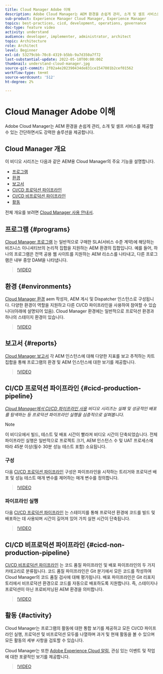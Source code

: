 ```yaml
---
title: Cloud Manager Adobe 이해
description: Adobe Cloud Manager는 AEM 환경을 손쉽게 관리, 소개 및 셀프 서비스를 제공할 수 있는 간단하면서도 강력한 솔루션을 제공합니다.
sub-product: Experience Manager Cloud Manager, Experience Manager
topics: best-practices, cicd, development, operations, governance
doc-type: feature video
activity: understand
audience: developer, implementer, administrator, architect
topic: Architecture
role: Architect
level: Beginner
exl-id: 53279cbb-70c8-4319-b5bb-9a7d350a7f72
last-substantial-update: 2022-05-10T00:00:00Z
thumbnail: understand-cloud-manager.jpg
source-git-commit: 2f02a4e202390434de831ce1547001b2cef01562
workflow-type: tm+mt
source-wordcount: '512'
ht-degree: 2%

---
```


# Cloud Manager Adobe 이해

Adobe Cloud Manager는 AEM 환경을 손쉽게 관리, 소개 및 셀프 서비스를 제공할 수 있는 간단하면서도 강력한 솔루션을 제공합니다.

## Cloud Manager 개요

이 비디오 시리즈는 다음과 같은 AEM용 Cloud Manager의 주요 기능을 설명합니다.

* [프로그램](#programs)
* [환경](#environments)
* [보고서](#reports)
* [CI/CD 프로덕션 파이프라인](#cicd-production-pipeline)
* [CI/CD 비프로덕션 파이프라인](#cicd-non-production-pipeline)
* [활동](#activity)

전체 개요를 보려면 [Cloud Manager 사용 안내서](https://experienceleague.adobe.com/docs/experience-manager-cloud-manager/content/introduction.html).

## 프로그램 {#programs}

[Cloud Manager 프로그램](https://experienceleague.adobe.com/docs/experience-manager-cloud-manager/content/getting-started/program-setup.html) 는 일반적으로 구매한 SLA(서비스 수준 계약)에 해당하는 비즈니스 이니셔티브의 논리적 집합을 지원하는 AEM 환경의 집합입니다. 예를 들어, 하나의 프로그램은 전역 공용 웹 사이트를 지원하는 AEM 리소스를 나타내고, 다른 프로그램은 내부 중앙 DAM을 나타냅니다.

>[!VIDEO](https://video.tv.adobe.com/v/26313/?quality=12&learn=on)

## 환경 {#environments}

[Cloud Manager 환경](https://experienceleague.adobe.com/docs/experience-manager-cloud-manager/content/using/managing-environments.html) aem 작성자, AEM 게시 및 Dispatcher 인스턴스로 구성됩니다. 다양한 환경이 역할을 지원하고 다른 CI/CD 파이프라인을 사용하여 참여할 수 있습니다(아래에 설명되어 있음). Cloud Manager 환경에는 일반적으로 프로덕션 환경과 하나의 스테이지 환경이 있습니다.

>[!VIDEO](https://video.tv.adobe.com/v/26318/?quality=12&learn=on)

## 보고서 {#reports}

[Cloud Manager 보고서](https://experienceleague.adobe.com/docs/experience-manager-cloud-manager/content/using/monitoring-environments.html) 각 AEM 인스턴스에 대해 다양한 지표를 보고 추적하는 차트 집합을 통해 프로그램의 환경 및 AEM 인스턴스에 대한 보기를 제공합니다.

>[!VIDEO](https://video.tv.adobe.com/v/26315/?quality=12&learn=on)

## CI/CD 프로덕션 파이프라인 {#cicd-production-pipeline}

*[Cloud Manager에서 CI/CD 파이프라인 사용](./use-the-cicd-pipeline-in-cloud-manager-for-aem.md) 비디오 시리즈는 실패 및 성공적인 배포를 탐색하는 등 프로덕션 파이프라인 실행을 심층적으로 살펴봅니다.*

>[!NOTE]
>
> 이 비디오에서 빌드, 테스트 및 배포 시간이 빨라져 비디오 시간이 단축되었습니다. 전체 파이프라인 실행은 일반적으로 프로젝트 크기, AEM 인스턴스 수 및 UAT 프로세스에 따라 45분 이상(필수 30분 성능 테스트 포함) 소요됩니다.

### 구성

다음 [CI/CD 프로덕션 파이프라인](https://experienceleague.adobe.com/docs/experience-manager-cloud-manager/content/using/pipelines/production-pipelines.html) 구성은 파이프라인을 시작하는 트리거와 프로덕션 배포 및 성능 테스트 매개 변수를 제어하는 매개 변수를 정의합니다.

>[!VIDEO](https://video.tv.adobe.com/v/26314/?quality=12&learn=on)

### 파이프라인 실행

다음 [CI/CD 프로덕션 파이프라인](https://experienceleague.adobe.com/docs/experience-manager-cloud-manager/content/using/code-deployment.html) 는 스테이지를 통해 프로덕션 환경에 코드를 빌드 및 배포하는 데 사용되며 시간이 길어져 있어 가치 실현 시간이 단축됩니다.

>[!VIDEO](https://video.tv.adobe.com/v/26317/?quality=12&learn=on)

## CI/CD 비프로덕션 파이프라인 {#cicd-non-production-pipeline}

[CI/CD 비프로덕션 파이프라인](https://experienceleague.adobe.com/docs/experience-manager-cloud-manager/content/using/pipelines/production-pipelines.html) 는 코드 품질 파이프라인 및 배포 파이프라인의 두 가지 카테고리로 분류됩니다. 코드 품질 파이프라인은 Git 분기에서 모든 코드를 작성하여 Cloud Manager의 코드 품질 검사에 대해 평가됩니다. 배포 파이프라인은 Git 리포지토리에서 비프로덕션 환경으로 코드를 자동으로 배포하도록 지원합니다. 즉, 스테이지나 프로덕션이 아닌 프로비저닝된 AEM 환경을 의미합니다.

>[!VIDEO](https://video.tv.adobe.com/v/26316/?quality=12&learn=on)

## 활동 {#activity}

Cloud Manager는 프로그램의 활동에 대한 통합 보기를 제공하고 모든 CI/CD 파이프라인 실행, 프로덕션 및 비프로덕션 모두를 나열하며 과거 및 현재 활동을 볼 수 있으며 모든 활동의 세부 사항을 검토할 수 있습니다.

Cloud Manager는 또한 [Adobe Experience Cloud 알림](https://experienceleague.adobe.com/docs/experience-manager-cloud-manager/content/using/notifications.html), 관심 있는 이벤트 및 작업에 대한 포괄적인 보기를 제공합니다.

>[!VIDEO](https://video.tv.adobe.com/v/26319/?quality=12&learn=on)

